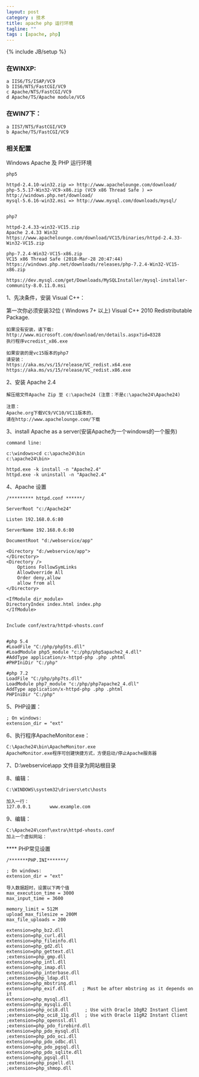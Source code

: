```yaml
---
layout: post
category : 技术
title: apache php 运行环境
tagline: ""
tags : [apache, php]
---
```

{% include JB/setup %}


### 在WINXP:

	a IIS6/TS/ISAP/VC9
	b IIS6/NTS/FastCGI/VC9
	c Apache/NTS/FastCGI/VC9
	d Apache/TS/Apache module/VC6

### 在WIN7下：

	a IIS7/NTS/FastCGI/VC9
	b Apache/TS/FastCGI/VC9



### 相关配置
Windows Apache 及 PHP 运行环境

	php5
	
	httpd-2.4.10-win32.zip => http://www.apachelounge.com/download/
	php-5.5.17-Win32-VC9-x86.zip (VC9 x86 Thread Safe ) => http://windows.php.net/download/
	mysql-5.6.16-win32.msi => http://www.mysql.com/downloads/mysql/
	
	
	php7
	
	httpd-2.4.33-win32-VC15.zip
	Apache 2.4.33 Win32
	https://www.apachelounge.com/download/VC15/binaries/httpd-2.4.33-Win32-VC15.zip
	
	php-7.2.4-Win32-VC15-x86.zip
	VC15 x86 Thread Safe (2018-Mar-28 20:47:44)
	https://windows.php.net/downloads/releases/php-7.2.4-Win32-VC15-x86.zip
	
	https://dev.mysql.com/get/Downloads/MySQLInstaller/mysql-installer-community-8.0.11.0.msi


1、先决条件，安装 Visual C++：

第一次你必须安装32位 ( Windows 7+ 以上)  Visual C++ 2010 Redistributable Package.
	
	如果没有安装，请下载:
	http://www.microsoft.com/download/en/details.aspx?id=8328
	执行程序vcredist_x86.exe

	如果安装的是vc15版本的php7 
	请安装：
	https://aka.ms/vs/15/release/VC_redist.x64.exe https://aka.ms/vs/15/release/VC_redist.x86.exe

2、安装 Apache 2.4 

	解压缩文件Apache Zip 至 c:\apache24 (注意：不是c:\apache24\Apache24)
	
	注意：
	Apache.org下载VC9/VC10/VC11版本的，
	请在http://www.apachelounge.com/下载

3、install Apache as a server(安装Apache为一个windows的一个服务)

	command line:

	c:\windows>cd c:\apache24\bin
	c:\apache24\bin>
	
	httpd.exe -k install -n "Apache2.4" 
	httpd.exe -k uninstall -n "Apache2.4" 
	
4、Apache 设置

	/********* httpd.conf ******/
	
	ServerRoot "c:/Apache24"
	
	Listen 192.168.0.6:80
	
	ServerName 192.168.0.6:80
	
	DocumentRoot "d:/webservice/app"
	
	<Directory "d:/webservice/app">  
	</Directory>	
	<Directory />
		Options FollowSymLinks
		AllowOverride All
		Order deny,allow
		allow from all
	</Directory>
	
	<IfModule dir_module>
	DirectoryIndex index.html index.php
	</IfModule>
	
	
	Include conf/extra/httpd-vhosts.conf
	
	
	#php 5.4
	#LoadFile "C:/php/php5ts.dll"
	#LoadModule php5_module "c:/php/php5apache2_4.dll"
	#AddType application/x-httpd-php .php .phtml
	#PHPIniDir "C:/php"
	
	#php 7.2
	LoadFile "C:/php/php7ts.dll"
	LoadModule php7_module "c:/php/php7apache2_4.dll"
	AddType application/x-httpd-php .php .phtml
	PHPIniDir "C:/php"

5、PHP设置：

	; On windows:
	extension_dir = "ext"


6、执行程序ApacheMonitor.exe：

	C:\Apache24\bin\ApacheMonitor.exe
	ApacheMonitor.exe程序可创建快捷方式，方便启动/停止Apache服务器
	

7、D:\webservice\app 文件目录为网站根目录


8、编辑：
	
	C:\WINDOWS\system32\drivers\etc\hosts

	加入一行：
	127.0.0.1       www.example.com
	
9、编辑：
	
	C:\Apache24\conf\extra\httpd-vhosts.conf
	加上一个虚拟网站：

**** PHP常见设置

	/*******PHP.INI*******/
	
	; On windows:
	extension_dir = "ext"

	导入数据超时，设置以下两个值
	max_execution_time = 3000
	max_input_time = 3600

	memory_limit = 512M
	upload_max_filesize = 200M
	max_file_uploads = 200
	
	extension=php_bz2.dll
	extension=php_curl.dll
	extension=php_fileinfo.dll
	extension=php_gd2.dll
	extension=php_gettext.dll
	;extension=php_gmp.dll
	extension=php_intl.dll
	extension=php_imap.dll
	extension=php_interbase.dll
	;extension=php_ldap.dll
	extension=php_mbstring.dll
	extension=php_exif.dll      ; Must be after mbstring as it depends on it
	extension=php_mysql.dll
	extension=php_mysqli.dll
	;extension=php_oci8.dll      ; Use with Oracle 10gR2 Instant Client
	;extension=php_oci8_11g.dll  ; Use with Oracle 11gR2 Instant Client
	;extension=php_openssl.dll
	;extension=php_pdo_firebird.dll
	extension=php_pdo_mysql.dll
	;extension=php_pdo_oci.dll
	extension=php_pdo_odbc.dll
	extension=php_pdo_pgsql.dll
	extension=php_pdo_sqlite.dll
	extension=php_pgsql.dll
	;extension=php_pspell.dll
	;extension=php_shmop.dll

